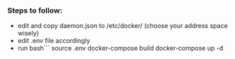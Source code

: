


### Steps to follow:


* edit and copy daemon.json to /etc/docker/ (choose your address space wisely)
* edit .env file accordingly
* run
bash``` source .env
docker-compose build
docker-compose up -d
```
